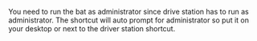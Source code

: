You need to run the bat as administrator since drive station has to run as administrator. The shortcut will auto prompt for administrator so put it on your desktop or next to the driver station shortcut.